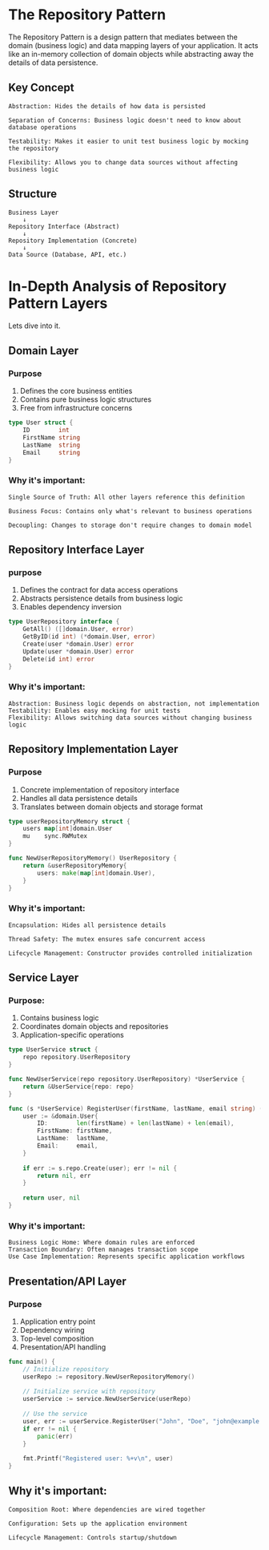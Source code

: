# The Repository Pattern

The Repository Pattern is a design pattern that mediates between the domain (business logic) and data mapping layers of your application. It acts like an in-memory collection of domain objects while abstracting away the details of data persistence.

## Key Concept

    Abstraction: Hides the details of how data is persisted

    Separation of Concerns: Business logic doesn't need to know about database operations

    Testability: Makes it easier to unit test business logic by mocking the repository

    Flexibility: Allows you to change data sources without affecting business logic


## Structure

    Business Layer
        ↓
    Repository Interface (Abstract)
        ↓
    Repository Implementation (Concrete)
        ↓
    Data Source (Database, API, etc.)
    


# In-Depth Analysis of Repository Pattern Layers

Lets dive into it. 

## Domain Layer

### Purpose 

1. Defines the core business entities
2. Contains pure business logic structures
3. Free from infrastructure concerns

```go
type User struct {
    ID        int
    FirstName string
    LastName  string
    Email     string
}
```

### Why it's important:

    Single Source of Truth: All other layers reference this definition

    Business Focus: Contains only what's relevant to business operations

    Decoupling: Changes to storage don't require changes to domain model


## Repository Interface Layer

### purpose

1. Defines the contract for data access operations
2. Abstracts persistence details from business logic
3. Enables dependency inversion

```go
type UserRepository interface {
    GetAll() ([]domain.User, error)
    GetByID(id int) (*domain.User, error)
    Create(user *domain.User) error
    Update(user *domain.User) error
    Delete(id int) error
}
```

### Why it's important:

    Abstraction: Business logic depends on abstraction, not implementation
    Testability: Enables easy mocking for unit tests
    Flexibility: Allows switching data sources without changing business logic

## Repository Implementation Layer


### Purpose

1. Concrete implementation of repository interface
2. Handles all data persistence details
3. Translates between domain objects and storage format

```go
type userRepositoryMemory struct {
    users map[int]domain.User
    mu    sync.RWMutex
}

func NewUserRepositoryMemory() UserRepository {
    return &userRepositoryMemory{
        users: make(map[int]domain.User),
    }
}
```

### Why it's important:

    Encapsulation: Hides all persistence details

    Thread Safety: The mutex ensures safe concurrent access

    Lifecycle Management: Constructor provides controlled initialization

## Service Layer

### Purpose:

1. Contains business logic
2. Coordinates domain objects and repositories
3. Application-specific operations

```go
type UserService struct {
    repo repository.UserRepository
}

func NewUserService(repo repository.UserRepository) *UserService {
    return &UserService{repo: repo}
}

func (s *UserService) RegisterUser(firstName, lastName, email string) (*domain.User, error) {
    user := &domain.User{
        ID:        len(firstName) + len(lastName) + len(email),
        FirstName: firstName,
        LastName:  lastName,
        Email:     email,
    }
    
    if err := s.repo.Create(user); err != nil {
        return nil, err
    }
    
    return user, nil
}
```

### Why it's important:

    Business Logic Home: Where domain rules are enforced
    Transaction Boundary: Often manages transaction scope
    Use Case Implementation: Represents specific application workflows

## Presentation/API Layer 

### Purpose

1. Application entry point
2. Dependency wiring
3. Top-level composition
4. Presentation/API handling

```go 
func main() {
    // Initialize repository
    userRepo := repository.NewUserRepositoryMemory()
    
    // Initialize service with repository
    userService := service.NewUserService(userRepo)
    
    // Use the service
    user, err := userService.RegisterUser("John", "Doe", "john@example.com")
    if err != nil {
        panic(err)
    }
    
    fmt.Printf("Registered user: %+v\n", user)
}
```

## Why it's important:

    Composition Root: Where dependencies are wired together

    Configuration: Sets up the application environment

    Lifecycle Management: Controls startup/shutdown